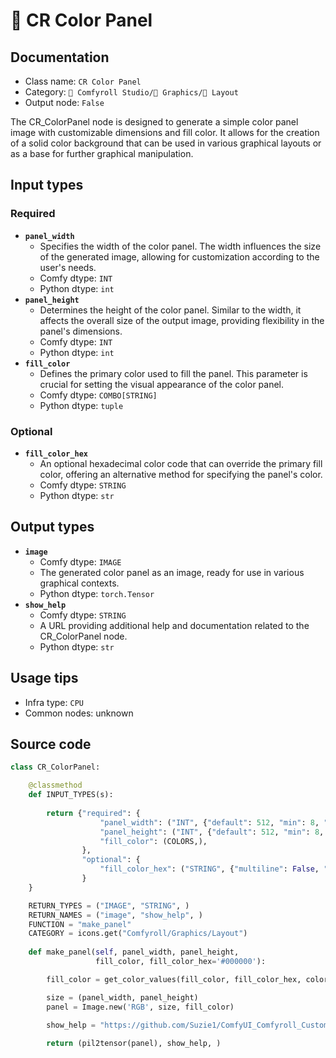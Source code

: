 # 🌁 CR Color Panel
## Documentation
- Class name: `CR Color Panel`
- Category: `🧩 Comfyroll Studio/👾 Graphics/🌁 Layout`
- Output node: `False`

The CR_ColorPanel node is designed to generate a simple color panel image with customizable dimensions and fill color. It allows for the creation of a solid color background that can be used in various graphical layouts or as a base for further graphical manipulation.
## Input types
### Required
- **`panel_width`**
    - Specifies the width of the color panel. The width influences the size of the generated image, allowing for customization according to the user's needs.
    - Comfy dtype: `INT`
    - Python dtype: `int`
- **`panel_height`**
    - Determines the height of the color panel. Similar to the width, it affects the overall size of the output image, providing flexibility in the panel's dimensions.
    - Comfy dtype: `INT`
    - Python dtype: `int`
- **`fill_color`**
    - Defines the primary color used to fill the panel. This parameter is crucial for setting the visual appearance of the color panel.
    - Comfy dtype: `COMBO[STRING]`
    - Python dtype: `tuple`
### Optional
- **`fill_color_hex`**
    - An optional hexadecimal color code that can override the primary fill color, offering an alternative method for specifying the panel's color.
    - Comfy dtype: `STRING`
    - Python dtype: `str`
## Output types
- **`image`**
    - Comfy dtype: `IMAGE`
    - The generated color panel as an image, ready for use in various graphical contexts.
    - Python dtype: `torch.Tensor`
- **`show_help`**
    - Comfy dtype: `STRING`
    - A URL providing additional help and documentation related to the CR_ColorPanel node.
    - Python dtype: `str`
## Usage tips
- Infra type: `CPU`
- Common nodes: unknown


## Source code
```python
class CR_ColorPanel:

    @classmethod
    def INPUT_TYPES(s):
                    
        return {"required": {
                    "panel_width": ("INT", {"default": 512, "min": 8, "max": 4096}),
                    "panel_height": ("INT", {"default": 512, "min": 8, "max": 4096}),
                    "fill_color": (COLORS,),
                },
                "optional": {
                    "fill_color_hex": ("STRING", {"multiline": False, "default": "#000000"})                
                }
    }

    RETURN_TYPES = ("IMAGE", "STRING", )
    RETURN_NAMES = ("image", "show_help", )
    FUNCTION = "make_panel"
    CATEGORY = icons.get("Comfyroll/Graphics/Layout")
    
    def make_panel(self, panel_width, panel_height,
                   fill_color, fill_color_hex='#000000'):

        fill_color = get_color_values(fill_color, fill_color_hex, color_mapping)

        size = (panel_width, panel_height)
        panel = Image.new('RGB', size, fill_color)
        
        show_help = "https://github.com/Suzie1/ComfyUI_Comfyroll_CustomNodes/wiki/Layout-Nodes#cr-color-panel"

        return (pil2tensor(panel), show_help, )

```
